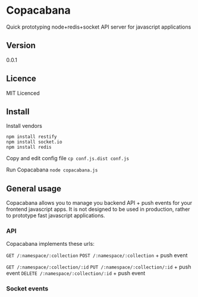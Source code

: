 # Copacabana

Quick prototyping node+redis+socket API server for javascript applications

## Version

0.0.1

## Licence

MIT Licenced

## Install

Install vendors
  ```
  npm install restify
  npm install socket.io
  npm install redis
  ```

Copy and edit config file
  `cp conf.js.dist conf.js`

Run Copacabana
  `node copacabana.js`

## General usage

Copacabana allows you to manage you backend API + push events for your frontend
javascript apps. It is not designed to be used in production, rather to
prototype fast javascript applications.

### API

Copacabana implements these urls:

`GET /:namespace/:collection`
`POST /:namespace/:collection` + push event

`GET /:namespace/:collection/:id`
`PUT /:namespace/:collection/:id` + push event
`DELETE /:namespace/:collection/:id` + push event

### Socket events